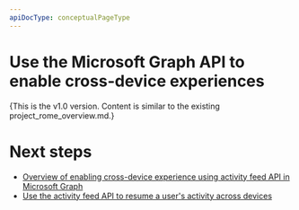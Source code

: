 ```yaml
---
apiDocType: conceptualPageType
---
```

# Use the Microsoft Graph API to enable cross-device experiences

{This is the v1.0 version. Content is similar to the existing project_rome_overview.md.}

# Next steps

- [Overview of enabling cross-device experience using activity feed API in Microsoft Graph](../../../concepts/activity-feed-concept-overview.md)
- [Use the activity feed API to resume a user's activity across devices](activity-feed-api-overview.md)
